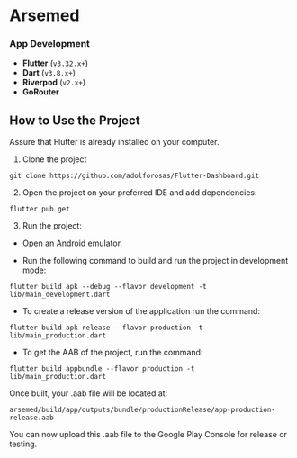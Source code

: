 # Arsemed

### App Development
- **Flutter** (`v3.32.x+`) 
- **Dart** (`v3.8.x+`) 
- **Riverpod** (`v2.x+`) 
- **GoRouter** 

## How to Use the Project

Assure that Flutter is already installed on your computer.

1. Clone the project
```
git clone https://github.com/adolforosas/Flutter-Dashboard.git
```

2. Open the project on your preferred IDE and add dependencies:
```
flutter pub get
```

3. Run the project:

* Open an Android emulator.
  
* Run the following command to build and run the project in development mode:
```
flutter build apk --debug --flavor development -t lib/main_development.dart
```

* To create a release version of the application run the command:
```
flutter build apk release --flavor production -t lib/main_production.dart
```

* To get the AAB of the project, run the command:
```
flutter build appbundle --flavor production -t lib/main_production.dart
```

Once built, your .aab file will be located at:

```
arsemed/build/app/outputs/bundle/productionRelease/app-production-release.aab
```
You can now upload this .aab file to the Google Play Console for release or testing.
